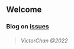 ## Welcome
### Blog on [issues](https://github.com/mylifeinn/mylifeinn.github.io/issues)
>###### VictorChan @2022
